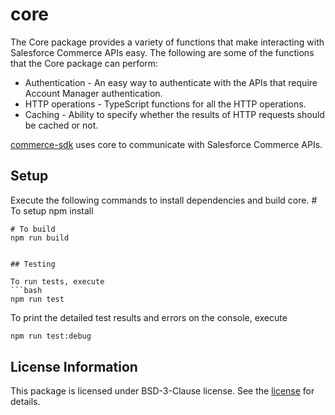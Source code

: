 # core

The Core package provides a variety of functions that make interacting with Salesforce Commerce APIs easy. The following are some of the functions that the Core package can perform:

* Authentication - An easy way to authenticate with the APIs that require Account Manager authentication.
* HTTP operations - TypeScript functions for all the HTTP operations.
* Caching - Ability to specify whether the results of HTTP requests should be cached or not.

 [commerce-sdk](https://www.npmjs.com/package/commerce-sdk) uses core to communicate with Salesforce Commerce APIs.

## Setup

Execute the following commands to install dependencies and build core.
    # To setup
    npm install

    # To build
    npm run build
```

## Testing

To run tests, execute
```bash
npm run test
```
To print the detailed test results and errors on the console, execute
```bash
npm run test:debug
```

## License Information
This package is licensed under BSD-3-Clause license. See the [license](./LICENSE.txt) for details.
